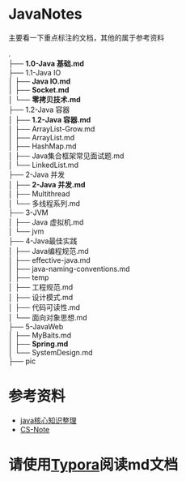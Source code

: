 # JavaNotes
主要看一下重点标注的文档，其他的属于参考资料

.  
├── **1.0-Java 基础.md**  
├── 1.1-Java IO  
│   ├── **Java IO.md**  
│   ├── **Socket.md**  
│   └── **零拷贝技术.md**  
├── 1.2-Java 容器  
│   ├── **1.2-Java 容器.md**  
│   ├── ArrayList-Grow.md  
│   ├── ArrayList.md  
│   ├── HashMap.md  
│   ├── Java集合框架常见面试题.md  
│   └── LinkedList.md  
├── 2-Java 并发  
│   ├── **2-Java 并发.md**  
│   ├── Multithread  
│   └── 多线程系列.md  
├── 3-JVM  
│   ├── Java 虚拟机.md  
│   └── jvm  
├── 4-Java最佳实践  
│   ├── Java编程规范.md  
│   ├── effective-java.md  
│   ├── java-naming-conventions.md  
│   ├── temp  
│   ├── 工程规范.md  
│   ├── 设计模式.md  
│   ├── 代码可读性.md  
│   └── 面向对象思想.md  
├── 5-JavaWeb  
│   ├── MyBaits.md  
│   ├── **Spring.md**  
│   └── SystemDesign.md  
├── pic  

# 参考资料

- [java核心知识整理](https://www.kancloud.cn/imnotdown1019/java_core_full/1004074)
- [CS-Note](http://www.cyc2018.xyz/#java)

# 请使用[Typora](https://typora.io/)阅读md文档

